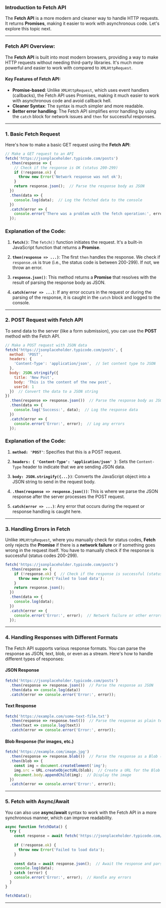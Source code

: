 ### **Introduction to Fetch API**

The **Fetch API** is a more modern and cleaner way to handle HTTP requests. It returns **Promises**, making it easier to work with asynchronous code. Let's explore this topic next.

---

### **Fetch API Overview:**

The **Fetch API** is built into most modern browsers, providing a way to make HTTP requests without needing third-party libraries. It's much more powerful and easier to work with compared to `XMLHttpRequest`.

#### **Key Features of Fetch API:**
- **Promise-based**: Unlike `XMLHttpRequest`, which uses event handlers (callbacks), the Fetch API uses Promises, making it much easier to work with asynchronous code and avoid callback hell.
- **Cleaner Syntax**: The syntax is much simpler and more readable.
- **Better error handling**: The Fetch API simplifies error handling by using the `catch` block for network issues and `then` for successful responses.

---

### **1. Basic Fetch Request**

Here's how to make a basic GET request using the **Fetch API**:

```javascript
// Make a GET request to an API
fetch('https://jsonplaceholder.typicode.com/posts')
  .then(response => {
    // Check if the response is OK (status 200-299)
    if (!response.ok) {
      throw new Error('Network response was not ok');
    }
    return response.json();  // Parse the response body as JSON
  })
  .then(data => {
    console.log(data);  // Log the fetched data to the console
  })
  .catch(error => {
    console.error('There was a problem with the fetch operation:', error);
  });
```

### **Explanation of the Code:**

1. **`fetch()`**: The `fetch()` function initiates the request. It's a built-in JavaScript function that returns a **Promise**.
   
2. **`then(response => ...)`**: The first `then` handles the response. We check if `response.ok` is true (i.e., the status code is between 200-299). If not, we throw an error.

3. **`response.json()`**: This method returns a **Promise** that resolves with the result of parsing the response body as JSON.

4. **`catch(error => ...)`**: If any error occurs in the request or during the parsing of the response, it is caught in the `catch` block and logged to the console.

---

### **2. POST Request with Fetch API**

To send data to the server (like a form submission), you can use the **POST** method with the Fetch API.

```javascript
// Make a POST request with JSON data
fetch('https://jsonplaceholder.typicode.com/posts', {
  method: 'POST',
  headers: {
    'Content-Type': 'application/json',  // Set content type to JSON
  },
  body: JSON.stringify({
    title: 'New Post',
    body: 'This is the content of the new post',
    userId: 1
  })  // Convert the data to a JSON string
})
  .then(response => response.json())  // Parse the response body as JSON
  .then(data => {
    console.log('Success:', data);  // Log the response data
  })
  .catch(error => {
    console.error('Error:', error);  // Log any errors
  });
```

### **Explanation of the Code:**

1. **`method: 'POST'`**: Specifies that this is a POST request.
   
2. **`headers: { 'Content-Type': 'application/json' }`**: Sets the `Content-Type` header to indicate that we are sending JSON data.

3. **`body: JSON.stringify({...})`**: Converts the JavaScript object into a JSON string to send in the request body.

4. **`.then(response => response.json())`**: This is where we parse the JSON response after the server processes the POST request.

5. **`catch(error => ...)`**: Any error that occurs during the request or response handling is caught here.

---

### **3. Handling Errors in Fetch**

Unlike `XMLHttpRequest`, where you manually check for status codes, **Fetch** only rejects the **Promise** if there is a **network failure** or if something goes wrong in the request itself. You have to manually check if the response is successful (status codes 200-299).

```javascript
fetch('https://jsonplaceholder.typicode.com/posts')
  .then(response => {
    if (!response.ok) {  // Check if the response is successful (status 200-299)
      throw new Error('Failed to load data');
    }
    return response.json();
  })
  .then(data => {
    console.log(data);
  })
  .catch(error => {
    console.error('Error:', error);  // Network failure or other errors
  });
```

---

### **4. Handling Responses with Different Formats**

The Fetch API supports various response formats. You can parse the response as JSON, text, blob, or even as a stream. Here's how to handle different types of responses:

#### **JSON Response**
```javascript
fetch('https://jsonplaceholder.typicode.com/posts')
  .then(response => response.json())  // Parse the response as JSON
  .then(data => console.log(data))
  .catch(error => console.error('Error:', error));
```

#### **Text Response**
```javascript
fetch('https://example.com/some-text-file.txt')
  .then(response => response.text())  // Parse the response as plain text
  .then(text => console.log(text))
  .catch(error => console.error('Error:', error));
```

#### **Blob Response (for images, etc.)**
```javascript
fetch('https://example.com/image.jpg')
  .then(response => response.blob())  // Parse the response as a Blob (binary data)
  .then(blob => {
    const img = document.createElement('img');
    img.src = URL.createObjectURL(blob);  // Create a URL for the Blob
    document.body.appendChild(img);  // Display the image
  })
  .catch(error => console.error('Error:', error));
```

---

### **5. Fetch with Async/Await**

You can also use **async/await** syntax to work with the Fetch API in a more synchronous manner, which can improve readability.

```javascript
async function fetchData() {
  try {
    const response = await fetch('https://jsonplaceholder.typicode.com/posts');
    
    if (!response.ok) {
      throw new Error('Failed to load data');
    }
    
    const data = await response.json();  // Await the response and parse it as JSON
    console.log(data);
  } catch (error) {
    console.error('Error:', error);  // Handle any errors
  }
}

fetchData();
```

---
